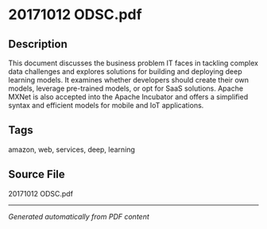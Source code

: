 # 20171012 ODSC.pdf

## Description
This document discusses the business problem IT faces in tackling complex data challenges and explores solutions for building and deploying deep learning models. It examines whether developers should create their own models, leverage pre-trained models, or opt for SaaS solutions. Apache MXNet is also accepted into the Apache Incubator and offers a simplified syntax and efficient models for mobile and IoT applications.
## Tags
amazon, web, services, deep, learning

## Source File
20171012 ODSC.pdf

---
*Generated automatically from PDF content*
